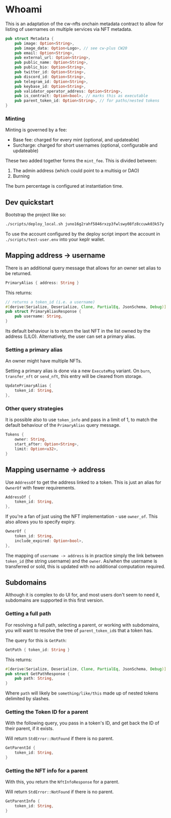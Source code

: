 # Whoami

This is an adaptation of the cw-nfts onchain metadata contract to
allow for listing of usernames on multiple services via NFT metadata.

```rust
pub struct Metadata {
    pub image: Option<String>,
    pub image_data: Option<Logo>, // see cw-plus CW20
    pub email: Option<String>,
    pub external_url: Option<String>,
    pub public_name: Option<String>,
    pub public_bio: Option<String>,
    pub twitter_id: Option<String>,
    pub discord_id: Option<String>,
    pub telegram_id: Option<String>,
    pub keybase_id: Option<String>,
    pub validator_operator_address: Option<String>,
    pub is_contract: Option<bool>, // marks this as executable
    pub parent_token_id: Option<String>, // for paths/nested tokens
}
```

### Minting

Minting is governed by a fee:

- Base fee: charged for every mint (optional, and updateable)
- Surcharge: charged for short usernames (optional, configurable and updateable)

These two added together forms the `mint_fee`. This is divided between:

1. The admin address (which could point to a multisig or DAO)
2. Burning

The burn percentage is configured at instantiation time.

## Dev quickstart

Bootstrap the project like so:

```bash
./scripts/deploy_local.sh juno16g2rahf5846rxzp3fwlswy08fz8ccuwk03k57y
```

To use the account configured by the deploy script import the account
in `./scripts/test-user.env` into your keplr wallet.

## Mapping address -> username

There is an additional query message that allows for an owner set
alias to be returned.

```rust
PrimaryAlias { address: String }
```

This returns:

```rust
// returns a token_id (i.e. a username)
#[derive(Serialize, Deserialize, Clone, PartialEq, JsonSchema, Debug)]
pub struct PrimaryAliasResponse {
    pub username: String,
}
```

Its default behaviour is to return the last NFT in the list owned by
the address (LILO). Alternatively, the user can set a primary alias.

### Setting a primary alias

An owner might have multiple NFTs.

Setting a primary alias is done via a new `ExecuteMsg` variant. On
`burn`, `transfer_nft` or `send_nft`, this entry will be cleared from
storage.

```rust
UpdatePrimaryAlias {
    token_id: String,
},
```

### Other query strategies

It is possible also to use `token_info` and pass in a limit of 1, to
match the default behaviour of the `PrimaryAlias` query message.

```rust
Tokens {
    owner: String,
    start_after: Option<String>,
    limit: Option<u32>,
}
```

## Mapping username -> address

Use `AddressOf` to get the address linked to a token. This is just an alias for `OwnerOf` with fewer requirements.

```rust
AddressOf {
    token_id: String,
},
```

If you're a fan of just using the NFT implementation - use `owner_of`. This also allows you to specify expiry.

```rust
OwnerOf {
    token_id: String,
    include_expired: Option<bool>,
},
```

The mapping of `username -> address` is in practice simply the link
between `token_id` (the string username) and the `owner`. As/when the
username is transferred or sold, this is updated with no additional
computation required.

## Subdomains

Although it is complex to do UI for, and most users don't seem to need it, subdomains are supported in this first version.

### Getting a full path

For resolving a full path, selecting a parent, or working with subdomains, you will want to resolve the tree of `parent_token_id`s that a token has.

The query for this is `GetPath`:

```rust
GetPath { token_id: String }
```

This returns:

```rust
#[derive(Serialize, Deserialize, Clone, PartialEq, JsonSchema, Debug)]
pub struct GetPathResponse {
    pub path: String,
}
```

Where `path` will likely be `something/like/this` made up of nested tokens delimited by slashes.

### Getting the Token ID for a parent

With the following query, you pass in a token's ID, and get back the ID of their parent, if it exists.

Will return `StdError::NotFound` if there is no parent.

```rust
GetParentId {
    token_id: String,
}
```

### Getting the NFT info for a parent

With this, you return the `NftInfoResponse` for a parent.

Will return `StdError::NotFound` if there is no parent.

```rust
GetParentInfo {
    token_id: String,
}
```
